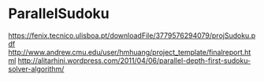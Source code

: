 ParallelSudoku
==============
https://fenix.tecnico.ulisboa.pt/downloadFile/3779576294079/projSudoku.pdf
http://www.andrew.cmu.edu/user/hmhuang/project_template/finalreport.html
http://alitarhini.wordpress.com/2011/04/06/parallel-depth-first-sudoku-solver-algorithm/
